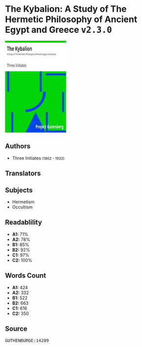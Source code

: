 # The Kybalion: A Study of The Hermetic Philosophy of Ancient Egypt and Greece <kbd>v2.3.0</kbd>

![](./cover.medium.jpg "")

## Authors


 - Three Initiates <small>(1862 - 1932)</small>

## Translators



## Subjects


 - Hermetism
 - Occultism

## Readablility


 - **A1:** 71%
 - **A2:** 78%
 - **B1:** 85%
 - **B2:** 92%
 - **C1:** 97%
 - **C2:** 100%

## Words Count


 - **A1:** 424
 - **A2:** 332
 - **B1:** 522
 - **B2:** 663
 - **C1:** 616
 - **C2:** 350

## Source


<kbd>GUTHENBURGE:14209</kbd>
